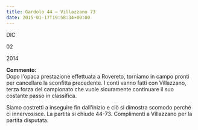 ```yaml
---
title: Gardolo 44 – Villazzano 73
date: 2015-01-17T19:58:34+00:00
---
```

DIC

02

2014

**Commento:**  
Dopo l'opaca prestazione effettuata a Rovereto, torniamo in campo pronti per cancellare la sconfitta precedente. I conti vanno fatti con Villazzano, terza forza del campionato che vuole sicuramente continuare il suo costante passo in classifica.

Siamo costretti a inseguire fin dall'inizio e ciò si dimostra scomodo perché ci innervosisce. La partita si chiude 44-73. Complimenti a Villazzano per la partita disputata.